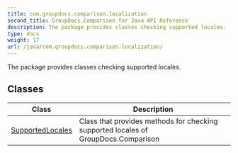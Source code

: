 ```yaml
---
title: com.groupdocs.comparison.localization
second_title: GroupDocs.Comparison for Java API Reference
description: The package provides classes checking supported locales.
type: docs
weight: 17
url: /java/com.groupdocs.comparison.localization/
---
```


The package provides classes checking supported locales.


## Classes

| Class | Description |
| --- | --- |
| [SupportedLocales](../com.groupdocs.comparison.localization/supportedlocales) | Class that provides methods for checking supported locales of GroupDocs.Comparison |

